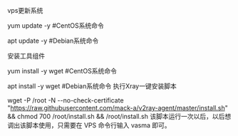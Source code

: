 vps更新系统

yum update -y  #CentOS系统命令

apt update -y  #Debian系统命令

安装工具组件

yum install -y wget  #CentOS系统命令


apt install -y wget  #Debian系统命令
执行Xray一键安装脚本



wget -P /root -N --no-check-certificate "https://raw.githubusercontent.com/mack-a/v2ray-agent/master/install.sh" && chmod 700 /root/install.sh && /root/install.sh
该脚本运行一次以后，以后想调出该脚本使用，只需要在 VPS 命令行输入 vasma 即可。
